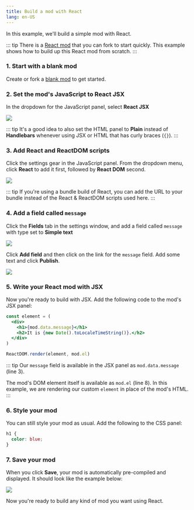 ```yaml
---
title: Build a mod with React
lang: en-US
---
```


In this example, we'll build a simple mod with React.

::: tip
There is a [React mod](https://anymod.com/mod/bknkn) that you can fork to start quickly. This example shows how to build up this React mod from scratch.
:::

### 1. Start with a blank mod

Create or fork a [blank mod](https://anymod.com/mod/llaba) to get started.

### 2. Set the mod's JavaScript to React JSX

In the dropdown for the JavaScript panel, select **React JSX**

<img src="https://res.cloudinary.com/component/image/upload/c_scale,w_1200/v1534862351/js-01_zggtos.png">

::: tip
It's a good idea to also set the HTML panel to **Plain** instead of **Handlebars** whenever using JSX or HTML that has curly braces (`{}`).
:::

### 3. Add React and ReactDOM scripts

Click the settings gear in the JavaScript panel. From the dropdown menu, click **React** to add it first, followed by **React DOM** second.

<img src="https://res.cloudinary.com/component/image/upload/c_scale,w_1200/v1534464273/react-02_s1aakp.png">

::: tip
If you're using a bundle build of React, you can add the URL to your bundle instead of the React & ReactDOM scripts used here.
:::

### 4. Add a field called `message`

Click the **Fields** tab in the settings window, and add a field called `message` with type set to **Simple text**

<img src="https://res.cloudinary.com/component/image/upload/c_scale,w_1200/v1534464879/react-03a_ojthj1.png">

Click **Add field** and then click on the link for the `message` field. Add some text and click **Publish**.

<img src="https://res.cloudinary.com/component/image/upload/c_scale,w_1200/v1534464878/react-03b_hszpkl.png">

### 5. Write your React mod with JSX

Now you're ready to build with JSX. Add the following code to the mod's JSX panel:

```jsx
const element = (
  <div>
    <h1>{mod.data.message}</h1>
    <h2>It is {new Date().toLocaleTimeString()}.</h2>
  </div>
)

ReactDOM.render(element, mod.el)
```

::: tip
Our `message` field is available in the JSX panel as `mod.data.message` (line 3).

The mod's DOM element itself is available as `mod.el` (line 8). In this example, we are rendering our custom `element` in place of the mod's HTML.
:::

### 6. Style your mod

You can still style your mod as usual.  Add the following to the CSS panel:

```css
h1 {
  color: blue;
}
```

### 7. Save your mod

When you click **Save**, your mod is automatically pre-compiled and displayed. It should look like the example below:

<img src="https://res.cloudinary.com/component/image/upload/c_scale,w_1200/v1534464273/react-03_vdgv2a.png">

Now you're ready to build any kind of mod you want using React.
